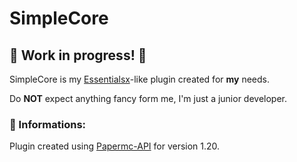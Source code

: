 # SimpleCore 
## 👷 Work in progress! 👷
SimpleCore is my <a href="https://essentialsx.net">Essentialsx</a>-like plugin created for **my** needs.

Do **NOT** expect anything fancy form me, I'm just a junior developer.

### 📜 Informations:
Plugin created using <a href="https://papermc.io">Papermc-API</a> for version 1.20.
